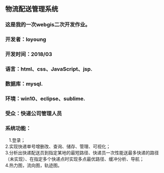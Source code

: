 ## 物流配送管理系统
### 这是我的一次webgis二次开发作业。
### 开发者：loyoung
### 开发时间：2018/03
### 语言：html、css、JavaScript、jsp.
### 数据库：mysql.
### 环境：win10、eclipse、sublime.
### 受众：快递公司管理人员
### 系统功能：  
    1.登录；   
    2.实现快递单号增删改、查询、储存、管理、可视化；   
    3.分析出快递配送员到指定某地的最短路径、快递员一次性能送最多快递的路径（未实现）、在指定多个快递点时实现多点最优路径、缓冲分析、导航；   
    4.热力图，流向图，轨迹图。   
    
    
